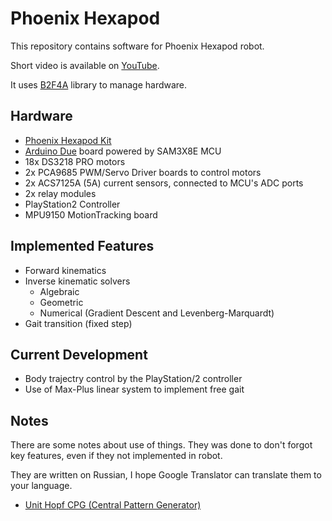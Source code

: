 Phoenix Hexapod
===============

This repository contains software for Phoenix Hexapod robot.

Short video is available on [YouTube](https://www.youtube.com/watch?v=2j_bzXEz6qw).

It uses [B2F4A](https://github.com/godunko/b2f4a) library to manage hardware.


Hardware
--------

 * [Phoenix Hexapod Kit](https://aliexpress.ru/item/1457972327.html?spm=a2g2w.orderdetail.0.0.4cbc4aa6C7frwp&sku_id=67027752015)
 * [Arduino Due](https://docs.arduino.cc/hardware/due) board powered by SAM3X8E MCU
 * 18x DS3218 PRO motors
 * 2x PCA9685 PWM/Servo Driver boards to control motors
 * 2x ACS7125A (5A) current sensors, connected to MCU's ADC ports
 * 2x relay modules
 * PlayStation2 Controller
 * MPU9150 MotionTracking board

Implemented Features
--------------------

 * Forward kinematics
 * Inverse kinematic solvers
   * Algebraic
   * Geometric
   * Numerical (Gradient Descent and Levenberg-Marquardt)
 * Gait transition (fixed step)

Current Development
-------------------

 * Body trajectry control by the PlayStation/2 controller
 * Use of Max-Plus linear system to implement free gait

Notes
-----

There are some notes about use of things. They was done to don't forgot key features, even if they not implemented in robot.

They are written on Russian, I hope Google Translator can translate them to your language.

 * [Unit Hopf CPG (Central Pattern Generator)](documentation/ru/Unit_Hopf_CPG.md)
